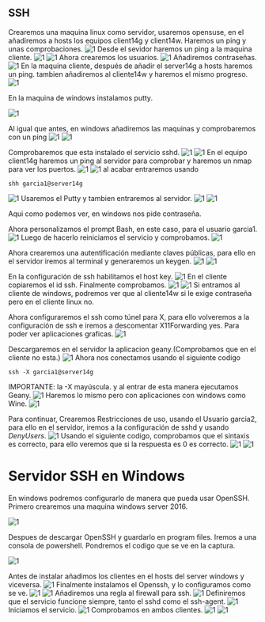 ## SSH
Crearemos una maquina linux como servidor, usaremos opensuse, en el añadiremos a hosts los equipos client14g y client14w.
Haremos un ping y unas comprobaciones.
![1](./img/1.1.png)
Desde el sevidor haremos un ping a la maquina cliente.
![1](./img/1.2.png)
![1](./img/1.3.png)
Ahora crearemos los usuarios.
![1](./img/1.4.png)
Añadiremos contraseñas.  
![1](./img/1.5.png)
En la maquina cliente, después de añadir el server14g a hosts haremos un ping. tambien añadiremos al cliente14w y haremos el mismo progreso.
![1](./img/1.6.png)



En la maquina de windows instalamos putty.

![1](./img/1.7.png)

Al igual que antes, en windows añadiremos las maquinas y comprobaremos con un ping
![1](./img/1.8.png)
![1](./img/1.9.png)

Comprobaremos que esta instalado el servicio sshd.
![1](./img/2.1.png)
![1](./img/2.2.png)
En el equipo client14g haremos un ping al servidor para comprobar y haremos un nmap para ver los puertos.
![1](./img/2.3.png)
![1](./img/2.4.png)
al acabar entraremos usando
~~~
shh garcia1@server14g

~~~
![1](./img/2.5.png)
Usaremos el Putty y tambien entraremos al servidor.
![1](./img/2.6.png)
![1](./img/2.7.png)

Aqui como podemos ver, en windows nos pide contraseña.


Ahora personalizamos el prompt Bash, en este caso, para el usuario garcia1.
![1](./img/4.1.png)
Luego de hacerlo reiniciamos el servicio y comprobamos.
![1](./img/4.2.png)

Ahora crearemos una autentificación mediante claves públicas, para ello en el servidor iremos al terminal y generaremos un keygen.
![1](./img/3.1.png)
![1](./img/3.2.png)

En la configuración de ssh habilitamos el host key.
![1](./img/5.1.png)
En el cliente copiaremos el id ssh.
Finalmente comprobamos.
![1](./img/5.2.png)
![1](./img/5.3.png)
Si entramos al cliente de windows, podremos ver que al cliente14w si le exige contraseña pero en el cliente linux no.

Ahora configuraremos el ssh como túnel para X, para ello volveremos a la configuración de ssh e iremos a descomentar X11Forwarding yes. Para poder ver aplicaciones graficas.
![1](./img/6.1.png)

Descargaremos en el servidor la aplicacion geany.(Comprobamos que en el cliente no esta.)
![1](./img/6.2.png)
Ahora nos conectamos usando el siguiente codigo
~~~
ssh -X garcia1@server14g

~~~
IMPORTANTE: la -X mayúscula.
y al entrar de esta manera ejecutamos Geany.
![1](./img/6.3.png)
Haremos lo mismo pero con aplicaciones con windows como Wine.
![1](./img/7.1.png)

Para continuar, Crearemos Restricciones de uso, usando el Usuario garcia2, para ello en el servidor, iremos a la configuración de sshd y usando *DenyUsers*.
![1](./img/8.1.png)
Usando el siguiente codigo, comprobamos que el sintaxis es correcto, para ello veremos que si la respuesta es 0 es correcto.
![1](./img/8.2.png)
![1](./img/8.3.png)

# Servidor SSH en Windows
En windows podremos configurarlo de manera que pueda usar OpenSSH. Primero crearemos una maquina windows server 2016.

![1](./img/9.1.png)

Despues de descargar OpenSSH y guardarlo en program files. Iremos a una consola de powershell.
Pondremos el codigo que se ve en la captura.

![1](./img/9.2.png)

Antes de instalar añadimos los clientes en el hosts del server windows y viceversa.
![1](./img/9.4.png)
Finalmente instalamos el Openssh, y lo configuramos como se ve.
![1](./img/9.5.png)
![1](./img/9.6.png)
Añadiremos una regla al firewall para ssh.
![1](./img/9.7.png)
Definiremos que el servicio funcione siempre, tanto el sshd como el ssh-agent.
![1](./img/9.8.png)
Iniciamos el servicio.
![1](./img/9.9.png)
Comprobamos en ambos clientes.
![1](./img/9.10.png)
![1](./img/9.11.png)
